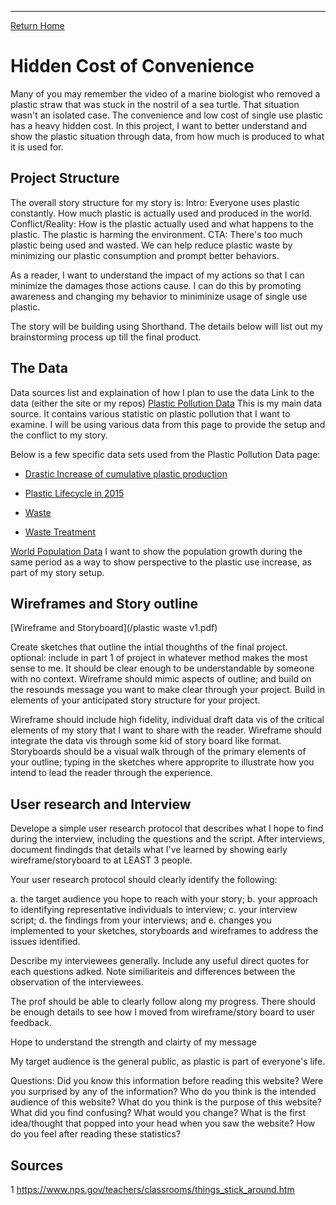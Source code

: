 
-------------------------------------------------

[Return Home](/README.md)

# Hidden Cost of Convenience
Many of you may remember the video of a marine biologist who removed a plastic straw that was stuck in the nostril of a sea turtle. That situation wasn't an isolated case. The convenience and low cost of single use plastic has a heavy hidden cost. In this project, I want to better understand and show the plastic situation through data, from how much is produced to what it is used for.  

##  Project Structure
The overall story structure for my story is: 
Intro: Everyone uses plastic constantly. How much plastic is actually used and produced in the world. 
Conflict/Reality: How is the plastic actually used and what happens to the plastic. The plastic is harming the environment. 
CTA: There's too much plastic being used and wasted. We can help reduce plastic waste by minimizing our plastic consumption and prompt better behaviors. 

As a reader, I want to understand the impact of my actions so that I can minimize the damages those actions cause. 
I can do this by promoting awareness and changing my behavior to miniminize usage of single use plastic. 

The story will be building using Shorthand. The details below will list out my brainstorming process up till the final product. 

## The Data
Data sources list and explaination of how I plan to use the data
Link to the data (either the site or my repos)
[Plastic Pollution Data](https://ourworldindata.org/plastic-pollution)
This is my main data source. It contains various statistic on plastic pollution that I want to examine. I will be using various data from this page to provide the setup and the conflict to my story. 

Below is a few specific data sets used from the Plastic Pollution Data page:

- [Drastic Increase of cumulative plastic production](https://ourworldindata.org/plastic-pollution#cumulative-production)

- [Plastic Lifecycle in 2015](https://ourworldindata.org/plastic-pollution#plastic-use-by-sector) 

- [Waste](https://ourworldindata.org/plastic-pollution#plastic-waste-by-sector)

- [Waste Treatment](https://ourworldindata.org/plastic-pollution#plastic-disposal-methods) 

[World Population Data](https://ourworldindata.org/world-population-growth#population-growth-by-world-region) 
I want to show the population growth during the same period as a way to show perspective to the plastic use increase, as part of my story setup. 

## Wireframes and Story outline

[Wireframe and Storyboard](/plastic waste v1.pdf)

Create sketches that outline the intial thoughths of the final project. 
optional: include in part 1 of project in whatever method makes the most sense to me. It should be clear enough to be understandable by someone with no context. 
Wireframe should mimic aspects of outline; and build on the resounds message you want to make clear through your project. 
Build in elements of your anticipated story structure for your project. 

Wireframe should include high fidelity, individual draft data vis of the critical elements of my story that I want to share with the reader. 
Wireframe should integrate the data vis through some kid of story board like format. 
Storyboards should be a visual walk through of the primary elements of your outline; typing in the sketches where approprite to illustrate how you intend to lead the 
reader through the experience. 

## User research and Interview
Develope a simple user research protocol that describes what I hope to find during the interview, including the questions and the script. 
After interviews, document findingds that details what I've learned by showing early wireframe/storyboard to at LEAST 3 people. 

Your user research protocol should clearly identify the following: 

a. the target audience you hope to reach with your story; 
b. your approach to identifying representative individuals to interview; 
c. your interview script; 
d. the findings from your interviews; and 
e. changes you implemented to your sketches, storyboards and wireframes to address the issues identified.

Describe my interviewees generally. Include any useful direct quotes for each questions adked. Note similiariteis and differences between the observation of the interviewees. 

The prof should be able to clearly follow along my progress. There should be enough details to see how I moved from wireframe/story board to user feedback. 

Hope to understand the strength and clairty of my message

My target audience is the general public, as plastic is part of everyone's life. 

Questions: 
Did you know this information before reading this website? 
Were you surprised by any of the information? 
Who do you think is the intended audience of this website? 
What do you think is the purpose of this website? 
What did you find confusing? What would you change? 
What is the first idea/thought that popped into your head when you saw the website? 
How do you feel after reading these statistics? 

## Sources
1 https://www.nps.gov/teachers/classrooms/things_stick_around.htm
